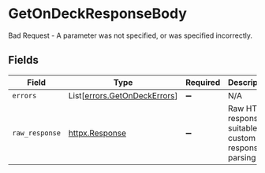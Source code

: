 # GetOnDeckResponseBody

Bad Request - A parameter was not specified, or was specified incorrectly.


## Fields

| Field                                                                  | Type                                                                   | Required                                                               | Description                                                            |
| ---------------------------------------------------------------------- | ---------------------------------------------------------------------- | ---------------------------------------------------------------------- | ---------------------------------------------------------------------- |
| `errors`                                                               | List[[errors.GetOnDeckErrors](../../models/errors/getondeckerrors.md)] | :heavy_minus_sign:                                                     | N/A                                                                    |
| `raw_response`                                                         | [httpx.Response](https://www.python-httpx.org/api/#response)           | :heavy_minus_sign:                                                     | Raw HTTP response; suitable for custom response parsing                |